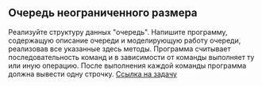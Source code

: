 ## Очередь неограниченного размера
Реализуйте структуру данных "очередь".  Напишите программу, содержащую описание очереди и моделирующую работу очереди, реализовав все указанные здесь методы. Программа считывает последовательность команд и в зависимости от команды выполняет ту или иную операцию. После выполнения каждой команды программа должна вывести одну строчку.
[Ссылка на задачу](https://stepik.org/lesson/1219910/step/4?unit=1233242)